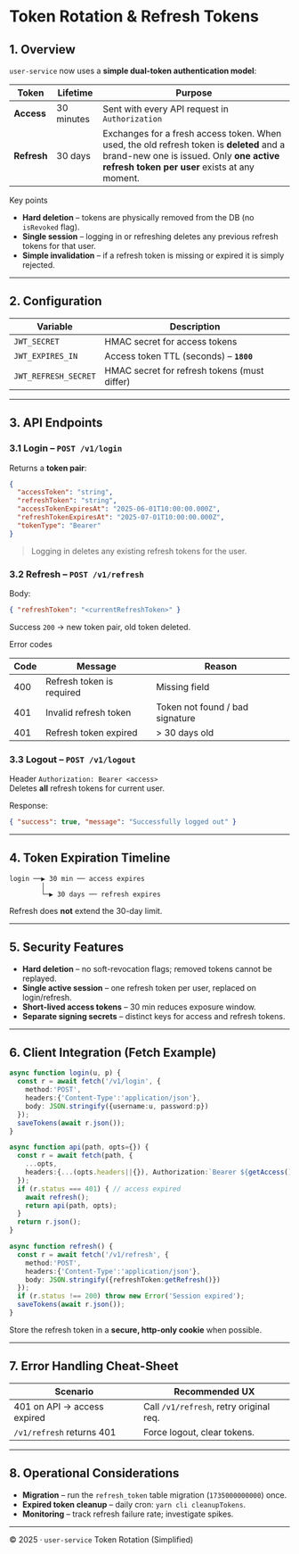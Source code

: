# Token Rotation & Refresh Tokens

## 1. Overview
`user-service` now uses a **simple dual-token authentication model**:

| Token        | Lifetime   | Purpose                                          |
|--------------|------------|--------------------------------------------------|
| **Access**   | 30 minutes | Sent with every API request in `Authorization`   |
| **Refresh**  | 30 days    | Exchanges for a fresh access token. When used, the old refresh token is **deleted** and a brand-new one is issued. Only **one active refresh token per user** exists at any moment.

Key points  
* **Hard deletion** – tokens are physically removed from the DB (no `isRevoked` flag).  
* **Single session** – logging in or refreshing deletes any previous refresh tokens for that user.  
* **Simple invalidation** – if a refresh token is missing or expired it is simply rejected.

---

## 2. Configuration

| Variable             | Description                                           |
|----------------------|-------------------------------------------------------|
| `JWT_SECRET`         | HMAC secret for access tokens                         |
| `JWT_EXPIRES_IN`     | Access token TTL (seconds) – **`1800`**               |
| `JWT_REFRESH_SECRET` | HMAC secret for refresh tokens (must differ)          |

---

## 3. API Endpoints

### 3.1 Login – `POST /v1/login`

Returns a **token pair**:

```json
{
  "accessToken": "string",
  "refreshToken": "string",
  "accessTokenExpiresAt": "2025-06-01T10:00:00.000Z",
  "refreshTokenExpiresAt": "2025-07-01T10:00:00.000Z",
  "tokenType": "Bearer"
}
```

> Logging in deletes any existing refresh tokens for the user.

### 3.2 Refresh – `POST /v1/refresh`

Body:
```json
{ "refreshToken": "<currentRefreshToken>" }
```

Success `200` → new token pair, old token deleted.

Error codes  

| Code | Message                      | Reason                         |
|------|------------------------------|--------------------------------|
| 400  | Refresh token is required    | Missing field                  |
| 401  | Invalid refresh token        | Token not found / bad signature|
| 401  | Refresh token expired        | > 30 days old                  |

### 3.3 Logout – `POST /v1/logout`

Header `Authorization: Bearer <access>`  
Deletes **all** refresh tokens for current user.

Response:
```json
{ "success": true, "message": "Successfully logged out" }
```

---

## 4. Token Expiration Timeline
```
login ──▶ 30 min ── access expires
        │
        └─▶ 30 days ── refresh expires
```
Refresh does **not** extend the 30-day limit.

---

## 5. Security Features

* **Hard deletion** – no soft-revocation flags; removed tokens cannot be replayed.  
* **Single active session** – one refresh token per user, replaced on login/refresh.  
* **Short-lived access tokens** – 30 min reduces exposure window.  
* **Separate signing secrets** – distinct keys for access and refresh tokens.

---

## 6. Client Integration (Fetch Example)

```ts
async function login(u, p) {
  const r = await fetch('/v1/login', {
    method:'POST',
    headers:{'Content-Type':'application/json'},
    body: JSON.stringify({username:u, password:p})
  });
  saveTokens(await r.json());
}

async function api(path, opts={}) {
  const r = await fetch(path, {
    ...opts,
    headers:{...(opts.headers||{}), Authorization:`Bearer ${getAccess()}`}
  });
  if (r.status === 401) { // access expired
    await refresh();
    return api(path, opts);
  }
  return r.json();
}

async function refresh() {
  const r = await fetch('/v1/refresh', {
    method:'POST',
    headers:{'Content-Type':'application/json'},
    body: JSON.stringify({refreshToken:getRefresh()})
  });
  if (r.status !== 200) throw new Error('Session expired');
  saveTokens(await r.json());
}
```

Store the refresh token in a **secure, http-only cookie** when possible.

---

## 7. Error Handling Cheat-Sheet

| Scenario                        | Recommended UX                          |
|---------------------------------|-----------------------------------------|
| 401 on API → access expired     | Call `/v1/refresh`, retry original req. |
| `/v1/refresh` returns 401       | Force logout, clear tokens.             |

---

## 8. Operational Considerations

* **Migration** – run the `refresh_token` table migration (`1735000000000`) once.  
* **Expired token cleanup** – daily cron: `yarn cli cleanupTokens`.  
* **Monitoring** – track refresh failure rate; investigate spikes.

---

© 2025 · `user-service` Token Rotation (Simplified)
